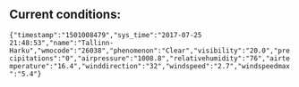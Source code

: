 ## Current conditions: 
 ``` {"timestamp":"1501008479","sys_time":"2017-07-25 21:48:53","name":"Tallinn-Harku","wmocode":"26038","phenomenon":"Clear","visibility":"20.0","precipitations":"0","airpressure":"1008.8","relativehumidity":"76","airtemperature":"16.4","winddirection":"32","windspeed":"2.7","windspeedmax":"5.4"} ```
